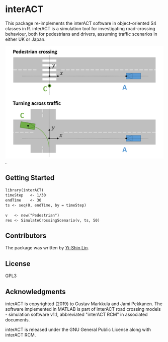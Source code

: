 # interACT

This package re-implements the interACT software in object-oriented S4 classes 
in R. interACT is a simulation tool for investigating road-crossing behaviour, 
both for pedestrians and drivers, assuming  traffic scenarios in either UK or 
Japan. 

![Crossing](https://github.com/yxlin/interACT/blob/master/figs/crossingscenarios.png).


## Getting Started

```
library(interACT)
timeStep   <- 1/30
endTime    <- 30 
ts <- seq(0, endTime, by = timeStep)

v   <- new("Pedestrian")
res <- SimulateCrossingScenario(v, ts, 50)
```


## Contributors
The package was written by [Yi-Shin Lin](mailto:yishinlin001@gmail.com).


## License
GPL3 

## Acknowledgments
interACT is copyrighted (2019) to Gustav Markkula and Jami Pekkanen.
The software implemented in MATLAB is part of interACT road crossing models - 
simulation software v1.1, abbreviated "interACT RCM" in associated documents.

interACT is released under the GNU General Public License along with interACT RCM. 

